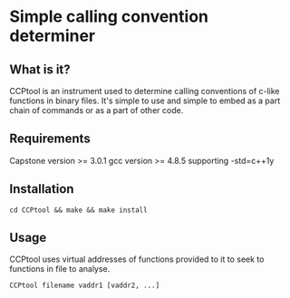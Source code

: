 Simple calling convention determiner
==================================

## What is it?

CCPtool is an instrument used to determine calling conventions of c-like
functions in binary files. It's simple to use and simple to embed as a part
chain of commands or as a part of other code.

## Requirements

Capstone version >= 3.0.1
gcc version >= 4.8.5 supporting -std=c++1y

## Installation

    cd CCPtool && make && make install

## Usage

CCPtool uses virtual addresses of functions provided to it to seek to
functions in file to analyse.

    CCPtool filename vaddr1 [vaddr2, ...]
